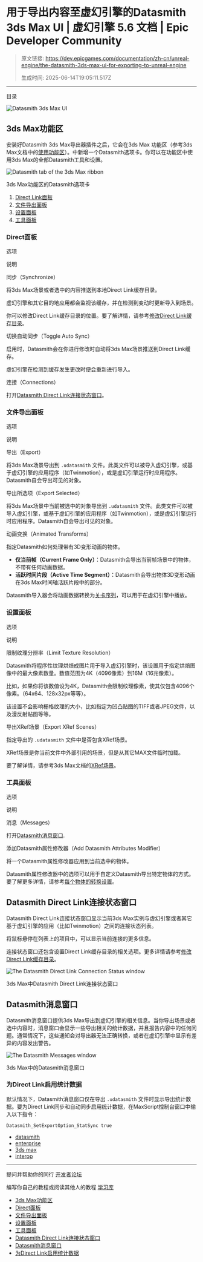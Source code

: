# 用于导出内容至虚幻引擎的Datasmith 3ds Max UI | 虚幻引擎 5.6 文档 | Epic Developer Community

> 原文链接: https://dev.epicgames.com/documentation/zh-cn/unreal-engine/the-datasmith-3ds-max-ui-for-exporting-to-unreal-engine
> 
> 生成时间: 2025-06-14T19:05:11.517Z

---

目录

![Datasmith 3ds Max UI](https://dev.epicgames.com/community/api/documentation/image/5cae940c-bf18-4fbc-8980-774ff3171e40?resizing_type=fill&width=1920&height=335)

## 3ds Max功能区

安装好Datasmith 3ds Max导出器插件之后，它会在3ds Max 功能区（参考3ds Max文档中的[使用功能区](https://knowledge.autodesk.com/support/3ds-max/getting-started/caas/CloudHelp/cloudhelp/2021/ENU/3DSMax-Basics/files/GUID-F2C0C6D6-968E-40F1-9474-5A7FC44FBC06-htm.html)）。中新增一个Datasmith选项卡。你可以在功能区中使用3ds Max的全部Datasmith工具和设置。

![Datasmith tab of the 3ds Max ribbon](https://d1iv7db44yhgxn.cloudfront.net/documentation/images/bffbee07-2774-40cd-93db-80314f7e7090/datasmith-ribbon.png "Datasmith tab of the 3ds Max ribbon")

3ds Max功能区的Datasmith选项卡

1.  [Direct Link面板](/documentation/zh-cn/unreal-engine/the-datasmith-3ds-max-ui-for-exporting-to-unreal-engine#directlinkpanel)
2.  [文件导出面板](/documentation/zh-cn/unreal-engine/the-datasmith-3ds-max-ui-for-exporting-to-unreal-engine#fileexportpanel)
3.  [设置面板](/documentation/zh-cn/unreal-engine/the-datasmith-3ds-max-ui-for-exporting-to-unreal-engine#settingspanel)
4.  [工具面板](/documentation/zh-cn/unreal-engine/the-datasmith-3ds-max-ui-for-exporting-to-unreal-engine#toolspanel)

### Direct面板

选项

说明

同步（Synchronize）

将3ds Max场景或者选中的内容推送到本地Direct Link缓存目录。

虚幻引擎和其它目的地应用都会监视该缓存，并在检测到变动时更新导入到场景。

你可以修改Direct Link缓存目录的位置。要了解详情，请参考[修改Direct Link缓存目录](/documentation/zh-cn/unreal-engine/using-direct-link-to-synchronize-3ds-max-and-unreal-engine#changethedirectlinkcachedirectory)。

切换自动同步（Toggle Auto Sync）

启用时，Datasmith会在你进行修改时自动将3ds Max场景推送到Direct Link缓存。

虚幻引擎在检测到缓存发生更改时便会重新进行导入。

连接（Connections）

打开[Datasmith Direct Link连接状态窗口](/documentation/zh-cn/unreal-engine/the-datasmith-3ds-max-ui-for-exporting-to-unreal-engine#thedatasmithdirectlinkconnectionstatuswindow)。

### 文件导出面板

选项

说明

导出（Export）

将3ds Max场景导出到 `.udatasmith` 文件。此类文件可以被导入虚幻引擎，或基于虚幻引擎的应用程序（如Twinmotion），或是虚幻引擎运行时应用程序。Datasmith自会导出可见的对象。

导出所选项（Export Selected）

将3ds Max场景中当前被选中的对象导出到 `.udatasmith` 文件。此类文件可以被导入虚幻引擎，或基于虚幻引擎的应用程序（如Twinmotion），或是虚幻引擎运行时应用程序。Datasmith自会导出可见的对象。

动画变换（Animated Transforms）

指定Datasmith如何处理带有3D变形动画的物体。

-   **仅当前帧（Current Frame Only）**：Datasmith会导出当前帧场景中的物体，不带有任何动画数据。
-   **活跃时间片段（Active Time Segment）**：Datasmith会导出物体3D变形动画在3ds Max时间轴活跃片段中的部分。

Datasmith导入器会将动画数据转换为[关卡序列](/documentation/zh-cn/unreal-engine/creating-level-sequences-with-dynamic-transforms-in-unreal-engine)，可以用于在虚幻引擎中播放。

### 设置面板

选项

说明

限制纹理分辨率（Limit Texture Resolution）

Datasmith将程序性纹理烘焙成图片用于导入虚幻引擎时，该设置用于指定烘焙图像中的最大像素数量。数值范围为4K（4096像素）到16M（16兆像素）。

比如，如果你将该数值设为4K，Datasmith会限制纹理像素，使其仅包含4096个像素。（64x64、128x32px等等）。

该设置不会影响栅格纹理的大小，比如指定为凹凸贴图的TIFF或者JPEG文件，以及漫反射贴图等等。

导出XRef场景（Export XRef Scenes）

指定导出的 `.udatasmith` 文件中是否包含XRef场景。

XRef场景是你当前文件中外部引用的场景，但是从其它MAX文件临时加载。

要了解详情，请参考3ds Max文档的[XRef场景](https://knowledge.autodesk.com/support/3ds-max/getting-started/caas/CloudHelp/cloudhelp/2023/ENU/3DSMax-Manage-Scenes/files/GUID-5DB41A62-D7A5-4D54-AC83-5D03C9F7DB11-htm.html?us_oa=akn-us&us_si=9d8783af-02e1-4f82-be05-9f5d61f67e42&us_st=xref%20scene)。

### 工具面板

选项

说明

消息（Messages）

打开[Datasmith消息窗口](/documentation/zh-cn/unreal-engine/the-datasmith-3ds-max-ui-for-exporting-to-unreal-engine#thedatasmithmessageswindow).

添加Datasmith属性修改器（Add Datasmith Attributes Modifier）

将一个Datasmith属性修改器应用到当前选中的物体。

Datasmith属性修改器中的选项可以用于自定义Datasmith导出特定物体的方式。要了解更多详情，请参考[每个物体的转换设置](/documentation/zh-cn/unreal-engine/datasmith-per-object-conversion-settings-for-exporting-to-unreal-engine)。

## Datasmith Direct Link连接状态窗口

Datasmith Direct Link连接状态窗口显示当前3ds Max实例与虚幻引擎或者其它基于虚幻引擎的应用（比如Twinmotion）之间的连接状态列表。

将鼠标悬停在列表上的项目中，可以显示当前连接的更多信息。

连接状态窗口还包含设置Direct Link缓存目录的相关选项。更多详情请参考[修改Direct Link缓存目录](/documentation/zh-cn/unreal-engine/using-direct-link-to-synchronize-3ds-max-and-unreal-engine#changethedirectlinkcachedirectory)。

![The Datasmith Direct Link Connection Status window](https://d1iv7db44yhgxn.cloudfront.net/documentation/images/1977fccc-b47f-46ec-aab0-5bc176122df8/datasmith-direct-link-connection-status.png "The Datasmith Direct Link Connection Status window")

3ds Max中Datasmith Direct Link连接状态窗口

## Datasmith消息窗口

Datasmith消息窗口提供3ds Max导出到虚幻引擎的相关信息。当你导出场景或者选中内容时，消息窗口会显示一些导出相关的统计数据，并且报告内容中的任何问题。通常情况下，这些通知会对导出器无法正确转换，或者在虚幻引擎中显示有差异的内容发出警告。

![The Datasmith Messages window](https://d1iv7db44yhgxn.cloudfront.net/documentation/images/815ebe30-6b8e-49ca-9344-201c90f5f9fe/datasmith-messages.png "The Datasmith Messages window")

3ds Max中的Datasmith消息窗口

### 为Direct Link启用统计数据

默认情况下，Datasmith消息窗口仅在导出 `.udatasmith` 文件时显示导出统计数据。要为Direct Link同步和自动同步启用统计数据，在MaxScript控制台窗口中输入以下指令：

`Datasmith_SetExportOption_StatSync true`

-   [datasmith](https://dev.epicgames.com/community/search?query=datasmith)
-   [enterprise](https://dev.epicgames.com/community/search?query=enterprise)
-   [3ds max](https://dev.epicgames.com/community/search?query=3ds%20max)
-   [interop](https://dev.epicgames.com/community/search?query=interop)

* * *

提问并帮助你的同行 [开发者论坛](https://forums.unrealengine.com/categories?tag=unreal-engine)

编写你自己的教程或阅读其他人的教程 [学习库](https://dev.epicgames.com/community/unreal-engine/learning)

-   [3ds Max功能区](/documentation/zh-cn/unreal-engine/the-datasmith-3ds-max-ui-for-exporting-to-unreal-engine#3dsmax%E5%8A%9F%E8%83%BD%E5%8C%BA)
-   [Direct面板](/documentation/zh-cn/unreal-engine/the-datasmith-3ds-max-ui-for-exporting-to-unreal-engine#direct%E9%9D%A2%E6%9D%BF)
-   [文件导出面板](/documentation/zh-cn/unreal-engine/the-datasmith-3ds-max-ui-for-exporting-to-unreal-engine#%E6%96%87%E4%BB%B6%E5%AF%BC%E5%87%BA%E9%9D%A2%E6%9D%BF)
-   [设置面板](/documentation/zh-cn/unreal-engine/the-datasmith-3ds-max-ui-for-exporting-to-unreal-engine#%E8%AE%BE%E7%BD%AE%E9%9D%A2%E6%9D%BF)
-   [工具面板](/documentation/zh-cn/unreal-engine/the-datasmith-3ds-max-ui-for-exporting-to-unreal-engine#%E5%B7%A5%E5%85%B7%E9%9D%A2%E6%9D%BF)
-   [Datasmith Direct Link连接状态窗口](/documentation/zh-cn/unreal-engine/the-datasmith-3ds-max-ui-for-exporting-to-unreal-engine#datasmithdirectlink%E8%BF%9E%E6%8E%A5%E7%8A%B6%E6%80%81%E7%AA%97%E5%8F%A3)
-   [Datasmith消息窗口](/documentation/zh-cn/unreal-engine/the-datasmith-3ds-max-ui-for-exporting-to-unreal-engine#datasmith%E6%B6%88%E6%81%AF%E7%AA%97%E5%8F%A3)
-   [为Direct Link启用统计数据](/documentation/zh-cn/unreal-engine/the-datasmith-3ds-max-ui-for-exporting-to-unreal-engine#%E4%B8%BAdirectlink%E5%90%AF%E7%94%A8%E7%BB%9F%E8%AE%A1%E6%95%B0%E6%8D%AE)